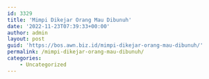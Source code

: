 ```yaml
---
id: 3329
title: 'Mimpi Dikejar Orang Mau Dibunuh'
date: '2022-11-23T07:39:33+00:00'
author: admin
layout: post
guid: 'https://bos.awn.biz.id/mimpi-dikejar-orang-mau-dibunuh/'
permalink: /mimpi-dikejar-orang-mau-dibunuh/
categories:
    - Uncategorized
---
```


